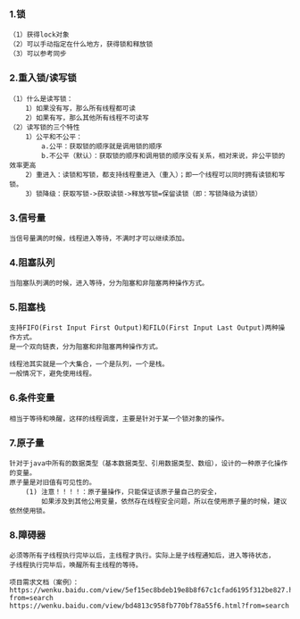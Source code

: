 ### 1.锁
    （1）获得lock对象
    （2）可以手动指定在什么地方，获得锁和释放锁
    （3）可以参考同步

### 2.重入锁/读写锁
    （1）什么是读写锁：
        1）如果没有写，那么所有线程都可读
        2）如果有写，那么其他所有线程不可读写
    （2）读写锁的三个特性
        1）公平和不公平：
            a.公平：获取锁的顺序就是调用锁的顺序
            b.不公平（默认）：获取锁的顺序和调用锁的顺序没有关系，相对来说，非公平锁的效率更高
        2）重进入：读锁和写锁，都支持线程重进入（重入）；即一个线程可以同时拥有读锁和写锁。
        3）锁降级：获取写锁->获取读锁->释放写锁=保留读锁（即：写锁降级为读锁）
        
### 3.信号量
    当信号量满的时候，线程进入等待，不满时才可以继续添加。

### 4.阻塞队列
    当阻塞队列满的时候，进入等待，分为阻塞和非阻塞两种操作方式。
    
### 5.阻塞栈
    支持FIFO(First Input First Output)和FILO(First Input Last Output)两种操作方式。
    是一个双向链表，分为阻塞和非阻塞两种操作方式。
    
    线程池其实就是一个大集合，一个是队列，一个是栈。
    一般情况下，避免使用线程。
    
### 6.条件变量
    相当于等待和唤醒，这样的线程调度，主要是针对于某一个锁对象的操作。
    
### 7.原子量
    针对于java中所有的数据类型（基本数据类型、引用数据类型、数组），设计的一种原子化操作的变量。
    原子量是对旧值有可见性的。
        (1) 注意！！！！：原子量操作，只能保证该原子量自己的安全，
            如果涉及到其他公用变量，依然存在线程安全问题，所以在使用原子量的时候，建议依然使用锁。

### 8.障碍器  
    必须等所有子线程执行完毕以后，主线程才执行。实际上是子线程通知后，进入等待状态，
    子线程执行完毕后，唤醒所有主线程的等待。
    
    项目需求文档（案例）：
    https://wenku.baidu.com/view/5ef15ec8bdeb19e8b8f67c1cfad6195f312be827.html?from=search
    https://wenku.baidu.com/view/bd4813c958fb770bf78a55f6.html?from=search
    